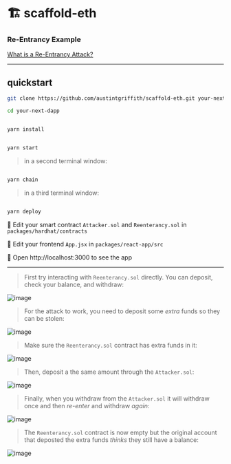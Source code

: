 # 🏗 scaffold-eth

### Re-Entrancy Example

[What is a Re-Entrancy Attack?](https://quantstamp.com/blog/what-is-a-re-entrancy-attack)

---

## quickstart

```bash
git clone https://github.com/austintgriffith/scaffold-eth.git your-next-dapp

cd your-next-dapp
```

```bash

yarn install

```

```bash

yarn start

```

> in a second terminal window:

```bash

yarn chain

```

> in a third terminal window:

```bash

yarn deploy

```

🔏 Edit your smart contract `Attacker.sol` and `Reenterancy.sol` in `packages/hardhat/contracts`

📝 Edit your frontend `App.jsx` in `packages/react-app/src`

📱 Open http://localhost:3000 to see the app

---

> First try interacting with `Reenterancy.sol` directly. You can deposit, check your balance, and withdraw:

![image](https://user-images.githubusercontent.com/2653167/104358533-d135f280-54cb-11eb-947f-c23244cec8f2.png)


> For the attack to work, you need to deposit some *extra* funds so they can be stolen:

![image](https://user-images.githubusercontent.com/2653167/104358669-017d9100-54cc-11eb-95c2-ef73da4b6b2b.png)


> Make sure the `Reenterancy.sol` contract has extra funds in it:

![image](https://user-images.githubusercontent.com/2653167/104358768-2245e680-54cc-11eb-8f87-c20cca22f54a.png)

> Then, deposit a the same amount through the `Attacker.sol`:

![image](https://user-images.githubusercontent.com/2653167/104358818-31c52f80-54cc-11eb-91f6-99e838a44d3e.png)

> Finally, when you withdraw from the `Attacker.sol` it will withdraw once and then *re-enter* and withdraw *again*:

![image](https://user-images.githubusercontent.com/2653167/104358966-5b7e5680-54cc-11eb-94c3-042ff0e7325d.png)

> The `Reenterancy.sol` contract is now empty but the original account that deposted the extra funds *thinks* they still have a balance:

![image](https://user-images.githubusercontent.com/2653167/104359146-93859980-54cc-11eb-9887-eccfe8cc17ef.png)
